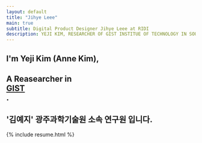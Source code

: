 ```yaml
---
layout: default
title: "Jihye Leee"
main: true
subtitle: Digital Product Designer Jihye Leee at RIDI
description: YEJI KIM, RESEARCHER OF GIST INSTITUE OF TECHNOLOGY IN SOUTH KOREA. | 
---
```

<div class="intro-animation">
<section class="explanation">
    <h1 class="intro">
    I'm Yeji Kim (Anne Kim),
    </h1>
    <h1 class="intro">A Reasearcher in
        <div class="intro-link">
            <a class="transition" href="http://ridicorp.com/" target="_blank">
                GIST 
            </a>
            <div class="underline-mask transition"></div>
            <div class="underline"></div>
        </div>.
    </h1>
    <h2 class="intro">'김예지' 광주과학기술원 소속 연구원 입니다.</h2>
</section>
</div>
{% include resume.html %}

